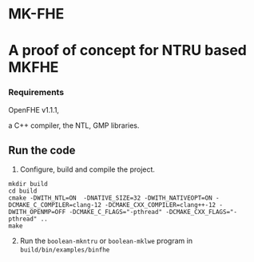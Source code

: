 # MK-FHE
 
A proof of concept for NTRU based MKFHE
=====================================

### Requirements

OpenFHE v1.1.1, 

a C++ compiler, the NTL, GMP libraries.

## Run the code

1. Configure, build and compile the project.

```
mkdir build
cd build
cmake -DWITH_NTL=ON  -DNATIVE_SIZE=32 -DWITH_NATIVEOPT=ON -DCMAKE_C_COMPILER=clang-12 -DCMAKE_CXX_COMPILER=clang++-12 -DWITH_OPENMP=OFF -DCMAKE_C_FLAGS="-pthread" -DCMAKE_CXX_FLAGS="-pthread" ..
make 
```

2. Run the `boolean-mkntru` or `boolean-mklwe` program in `build/bin/examples/binfhe`

